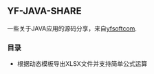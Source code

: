 ## YF-JAVA-SHARE

一些关于JAVA应用的源码分享，来自[yfsoftcom](https://blog.yunplus.io).

### 目录

- 根据动态模板导出XLSX文件并支持简单公式运算